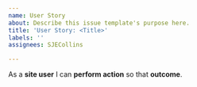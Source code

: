 ```yaml
---
name: User Story
about: Describe this issue template's purpose here.
title: 'User Story: <Title>'
labels: ''
assignees: SJECollins

---
```


As a **site user** I can **perform action** so that **outcome**.
